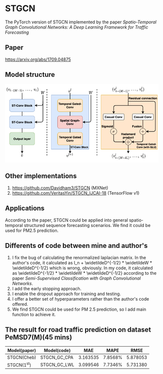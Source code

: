 # STGCN
The PyTorch version of STGCN implemented by the paper *Spatio-Temporal Graph Convolutional Networks:
A Deep Learning Framework for Traffic Forecasting*

## Paper
https://arxiv.org/abs/1709.04875

## Model structure
<img src="./figure/stgcn_model_structure.png" style="zoom:100%" />

## Other implementations
1. https://github.com/Davidham3/STGCN (MXNet)
2. https://github.com/VeritasYin/STGCN_IJCAI-18 (TensorFlow v1)

## Applications
According to the paper, STGCN could be applied into general spatio-temporal structured sequence forecasting scenarios. We find it could be used for PM2.5 prediction.

## Differents of code between mine and author's
1. I fix the bug of calculating the renormalized laplacian matrix. In the author's code, it calculated as I_n + \widetildeD^{-1/2} * \widetildeW * \widetildeD^{-1/2} which is wrong, obviously. In my code, it calculated as \widetildeD^{-1/2} * \widetildeW * \widetildeD^{-1/2} according to the paper *Semi-Supervised Classification with Graph Convolutional Networks*.
2. I add the early stopping approach.
3. I enable the dropout approach for training and testing.
4. I offer a better set of hyperparameters rather than the author's code offered.
5. We find STGCN could be used for PM 2.5 prediction, so I add main function to achieve it.

## The result for road traffic prediction on dataset PeMSD7(M)(45 mins)
|  Model(paper)  |  Model(code)  |  MAE  |  MAPE  |  RMSE  |
|  ----  |  ----  |  ----  |  ----  |  ----  |
|  STGCN(Cheb)  |  STGCN_GC_CPA  |  3.163535  |  7.8568%  |  5.878053  |
|  STGCN(1<sup>st</sup>)  |  STGCN_GC_LWL  |  3.099546  |  7.7346%  |  5.731380  |
